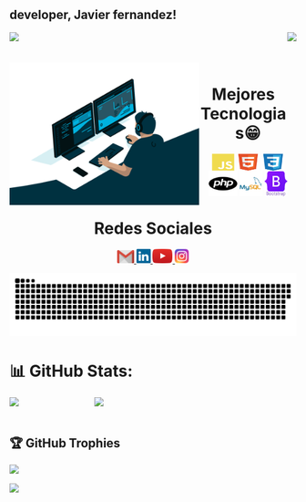 ## developer, Javier fernandez!

<div>
  <img  height="130em" src="https://github-readme-stats.vercel.app/api?username=Javiafb&theme=tokyonight&hide_border=true&include_all_commits=false&count_private=false"/>
  <img align="right" height="130em" src="https://github-readme-stats.vercel.app/api/top-langs/?username=Javiafb&theme=tokyonight&hide_border=true&include_all_commits=false&count_private=false&layout=compact"/>
</div>
<br>

<div  align="center"> 
  <div style="display: inline_block"><br>
    <img align="left" height="250" alt="coding-time" src="code.gif">
    <h1 align="center">Mejores Tecnologias😁</h1>
    <img align="center" height="30" width="40" alt="js-icon"  src="https://raw.githubusercontent.com/devicons/devicon/master/icons/javascript/javascript-plain.svg">
    <img align="center" height="30" width="40" alt="html-icon" src="https://raw.githubusercontent.com/devicons/devicon/master/icons/html5/html5-original.svg">
    <img align="center" height="30" width="40" alt="css-icon" src="https://raw.githubusercontent.com/devicons/devicon/master/icons/css3/css3-original.svg">
    <img align="center" height="45" width="50" alt="css-icon" src="https://github.com/devicons/devicon/blob/master/icons/php/php-plain.svg">
    <img align="center" height="45" width="40" alt="css-icon" src="https://github.com/devicons/devicon/blob/master/icons/mysql/mysql-original-wordmark.svg">
    <img align="center" height="45" width="40" alt="css-icon" src="https://github.com/devicons/devicon/blob/master/icons/bootstrap/bootstrap-original-wordmark.svg">
    
   </div>
    
  
  <h1 align="center">Redes Sociales</h1>
    <a href = "mailto:jfernandezb02@gmail.com">
      <img width="30" src="gmail.svg">
    </a>
    <a href = "">
      <img width="25" src="linkedin.svg">
    </a>
    <a href = "">
      <img width="35" src="youtube.svg">
    </a>
    <a href = "">
      <img width="25" src="instagram.png">
    </a>
</div>
  
![Snake animation](https://github.com/Javiafb/animacion/blob/main/github-contribution-grid-snake.svg)


# 📊 GitHub Stats:

<div>
  <img  height="140em" src="https://github-readme-streak-stats.herokuapp.com/?user=Javiafb&theme=tokyonight&hide_border=true"/>
  <img align="right" width="355"  src="https://quotes-github-readme.vercel.app/api?type=horizontal&theme=radical"/>
</div>
<br>

## 🏆 GitHub Trophies
![](https://github-profile-trophy.vercel.app/?username=Javiafb&theme=radical&no-frame=true&no-bg=false&margin-w=4)

[![](https://visitcount.itsvg.in/api?id=Javiafb&icon=0&color=1)](https://visitcount.itsvg.in)



